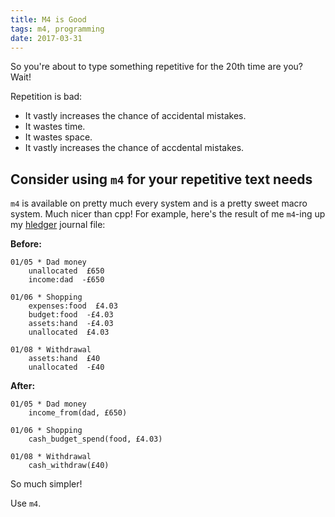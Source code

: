 ```yaml
---
title: M4 is Good
tags: m4, programming
date: 2017-03-31
---
```


So you're about to type something repetitive for the 20th time are you? Wait!

Repetition is bad:

- It vastly increases the chance of accidental mistakes.
- It wastes time.
- It wastes space.
- It vastly increases the chance of accdental mistakes.


Consider using `m4` for your repetitive text needs
--------------------------------------------------

`m4` is available on pretty much every system and is a pretty sweet macro system. Much nicer than
cpp! For example, here's the result of me `m4`-ing up my [hledger](http://hledger.org/) journal
file:

**Before:**

```
01/05 * Dad money
    unallocated  £650
    income:dad  -£650

01/06 * Shopping
    expenses:food  £4.03
    budget:food  -£4.03
    assets:hand  -£4.03
    unallocated  £4.03

01/08 * Withdrawal
    assets:hand  £40
    unallocated  -£40
```

**After:**

```
01/05 * Dad money
    income_from(dad, £650)

01/06 * Shopping
    cash_budget_spend(food, £4.03)

01/08 * Withdrawal
    cash_withdraw(£40)
```

So much simpler!

Use `m4`.

